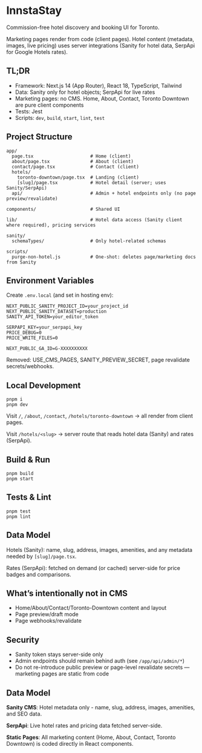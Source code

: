 # InnstaStay

Commission-free hotel discovery and booking UI for Toronto.

Marketing pages render from code (client pages). Hotel content (metadata, images, live pricing) uses server integrations (Sanity for hotel data, SerpApi for Google Hotels rates).

## TL;DR

- Framework: Next.js 14 (App Router), React 18, TypeScript, Tailwind
- Data: Sanity only for hotel objects; SerpApi for live rates
- Marketing pages: no CMS. Home, About, Contact, Toronto Downtown are pure client components
- Tests: Jest
- Scripts: `dev`, `build`, `start`, `lint`, `test`

## Project Structure

```
app/
  page.tsx                     # Home (client)
  about/page.tsx               # About (client)
  contact/page.tsx             # Contact (client)
  hotels/
    toronto-downtown/page.tsx  # Landing (client)
    [slug]/page.tsx            # Hotel detail (server; uses Sanity/SerpApi)
  api/                         # Admin + hotel endpoints only (no page preview/revalidate)

components/                    # Shared UI

lib/                           # Hotel data access (Sanity client where required), pricing services

sanity/
  schemaTypes/                 # Only hotel-related schemas

scripts/
  purge-non-hotel.js           # One-shot: deletes page/marketing docs from Sanity
```

## Environment Variables

Create `.env.local` (and set in hosting env):

```
NEXT_PUBLIC_SANITY_PROJECT_ID=your_project_id
NEXT_PUBLIC_SANITY_DATASET=production
SANITY_API_TOKEN=your_editor_token

SERPAPI_KEY=your_serpapi_key
PRICE_DEBUG=0
PRICE_WRITE_FILES=0

NEXT_PUBLIC_GA_ID=G-XXXXXXXXXX
```

Removed: USE_CMS_PAGES, SANITY_PREVIEW_SECRET, page revalidate secrets/webhooks.

## Local Development

```
pnpm i
pnpm dev
```

Visit `/`, `/about`, `/contact`, `/hotels/toronto-downtown` → all render from client pages.

Visit `/hotels/<slug>` → server route that reads hotel data (Sanity) and rates (SerpApi).

## Build & Run

```
pnpm build
pnpm start
```

## Tests & Lint

```
pnpm test
pnpm lint
```

## Data Model

Hotels (Sanity): name, slug, address, images, amenities, and any metadata needed by `[slug]/page.tsx`.

Rates (SerpApi): fetched on demand (or cached) server-side for price badges and comparisons.

## What’s intentionally not in CMS

- Home/About/Contact/Toronto-Downtown content and layout
- Page preview/draft mode
- Page webhooks/revalidate

## Security

- Sanity token stays server-side only
- Admin endpoints should remain behind auth (see `/app/api/admin/*`)
- Do not re-introduce public preview or page-level revalidate secrets — marketing pages are static from code

## Data Model

**Sanity CMS**: Hotel metadata only - name, slug, address, images, amenities, and SEO data.

**SerpApi**: Live hotel rates and pricing data fetched server-side.

**Static Pages**: All marketing content (Home, About, Contact, Toronto Downtown) is coded directly in React components.


